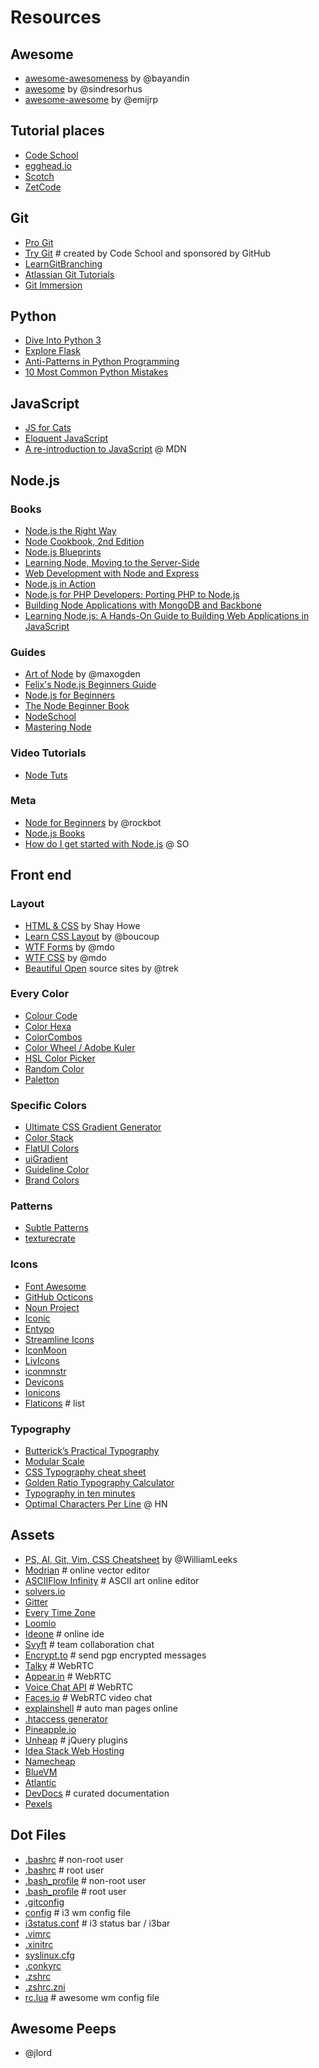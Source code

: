 Resources
=========

## Awesome
* [awesome-awesomeness](https://github.com/bayandin/awesome-awesomeness) by @bayandin
* [awesome](https://github.com/sindresorhus/awesome) by @sindresorhus
* [awesome-awesome](https://github.com/emijrp/awesome-awesome) by @emijrp

## Tutorial places

* [Code School](https://www.codeschool.com/)
* [egghead.io](https://egghead.io/)
* [Scotch](http://scotch.io/)
* [ZetCode](http://zetcode.com/)


## Git
* [Pro Git](http://git-scm.com/book)
* [Try Git](https://try.github.io/levels/1/challenges/1) # created by Code School and sponsored by GitHub
* [LearnGitBranching](http://pcottle.github.io/learnGitBranching/)
* [Atlassian Git Tutorials](https://www.atlassian.com/git/tutorial)
* [Git Immersion](http://gitimmersion.com/)


## Python

* [Dive Into Python 3](http://www.diveintopython3.net/)
* [Explore Flask](http://exploreflask.com/)
* [Anti-Patterns in Python Programming](http://lignos.org/py_antipatterns/)
* [10 Most Common Python Mistakes](http://www.toptal.com/python/top-10-mistakes-that-python-programmers-make#.)


## JavaScript

* [JS for Cats](http://www.jsforcats.com)
* [Eloquent JavaScript](http://eloquentjavascript.net/)
* [A re-introduction to JavaScript](https://developer.mozilla.org/en-US/docs/Web/JavaScript/A_re-introduction_to_JavaScript) @ MDN


## Node.js

### Books

* [Node.js the Right Way](http://shop.oreilly.com/product/9781937785734.do)
* [Node Cookbook, 2nd Edition](http://shop.oreilly.com/product/9781783280438.do)
* [Node.js Blueprints](http://shop.oreilly.com/product/9781783287338.do)
* [Learning Node, Moving to the Server-Side](http://shop.oreilly.com/product/0636920024606.do)
* [Web Development with Node and Express](http://shop.oreilly.com/product/0636920032977.do)
* [Node.js in Action](http://www.amazon.com/Node-js-Action-Mike-Cantelon/dp/1617290572)
* [Node.js for PHP Developers: Porting PHP to Node.js](https://play.google.com/store/books/details/Daniel_Howard_Node_js_for_PHP_Developers?id=jrCVSQFhyawC)
* [Building Node Applications with MongoDB and Backbone](https://play.google.com/store/books/details/Mike_Wilson_Building_Node_Applications_with_MongoD?id=aRLyxbyMeVEC)
* [Learning Node.js: A Hands-On Guide to Building Web Applications in JavaScript](https://play.google.com/store/books/details/Marc_Wandschneider_Learning_Node_js?id=AmMibho26OEC)

### Guides

* [Art of Node](https://github.com/maxogden/art-of-node) by @maxogden
* [Felix's Node.js Beginners Guide](http://nodeguide.com/beginner.html)
* [Node.js for Beginners](http://code.tutsplus.com/tutorials/nodejs-for-beginners--net-26314)
* [The Node Beginner Book](http://www.nodebeginner.org/)
* [NodeSchool](http://www.nodeschool.io)
* [Mastering Node](http://visionmedia.github.io/masteringnode/)

### Video Tutorials

* [Node Tuts](http://nodetuts.com/)

### Meta

* [Node for Beginners](https://github.com/rockbot/node-for-beginners) by @rockbot
* [Node.js Books](https://github.com/Pana/node-books)
* [How do I get started with Node.js](http://stackoverflow.com/questions/2353818/how-do-i-get-started-with-node-js) @ SO


## Front end

### Layout

* [HTML & CSS](http://learn.shayhowe.com/html-css/) by Shay Howe
* [Learn CSS Layout](http://learnlayout.com/) by @boucoup
* [WTF Forms](http://wtfforms.com/) by @mdo
* [WTF CSS](http://wtfhtmlcss.com/) by @mdo
* [Beautiful Open](http://beautifulopen.com/) source sites by @trek

### Every Color

* [Colour Code](http://colourco.de/)
* [Color Hexa](http://www.colorhexa.com/)
* [ColorCombos](http://www.colorcombos.com/)
* [Color Wheel / Adobe Kuler](https://kuler.adobe.com/create/color-wheel/)
* [HSL Color Picker](http://hslpicker.com/)
* [Random Color](http://llllll.li/randomColor/)
* [Paletton](http://www.paletton.com/)

### Specific Colors

* [Ultimate CSS Gradient Generator](http://www.colorzilla.com/gradient-editor/)
* [Color Stack](http://pankajparashar.com/color-stack/)
* [FlatUI Colors](http://flatuicolors.com/)
* [uiGradient](http://uigradients.com/)
* [Guideline Color](http://guidelinecolour.com/)
* [Brand Colors](http://brandcolors.net/)

### Patterns

* [Subtle Patterns](http://subtlepatterns.com/)
* [texturecrate](http://www.texturecrate.com/)

### Icons

* [Font Awesome](http://fontawesome.io/)
* [GitHub Octicons](https://octicons.github.com/)
* [Noun Project](http://thenounproject.com/)
* [Iconic](https://useiconic.com/)
* [Entypo](http://www.entypo.com/)
* [Streamline Icons](http://www.streamlineicons.com/)
* [IconMoon](https://icomoon.io/app/#/select)
* [LivIcons](http://livicons.com/)
* [iconmnstr](http://iconmonstr.com/)
* [Devicons](http://vorillaz.github.io/devicons/)
* [Ionicons](http://ionicons.com/)
* [Flaticons](http://www.flaticon.com/) # list

### Typography

* [Butterick’s Practical Typography](http://practicaltypography.com/)
* [Modular Scale](http://modularscale.com/)
* [CSS Typography cheat sheet](http://www.newnet-soft.com/blog/csstypography)
* [Golden Ratio Typography Calculator](http://www.pearsonified.com/typography/)
* [Typography in ten minutes](http://practicaltypography.com/typography-in-ten-minutes.html)
* [Optimal Characters Per Line](https://news.ycombinator.com/item?id=6996064) @ HN


## Assets

* [PS, AI, Git, Vim, CSS Cheatsheet](http://www.cheetyr.com/) by @WilliamLeeks
* [Modrian](http://mondrian.io/) # online vector editor
* [ASCIIFlow Infinity](http://asciiflow.com/#Draw) # ASCII art online editor
* [solvers.io](https://solvers.io/)
* [Gitter](https://gitter.im/)
* [Every Time Zone](http://everytimezone.com/)
* [Loomio](https://www.loomio.org/)
* [Ideone](http://ideone.com/) # online ide
* [Svyft](https://www.svyft.com/) # team collaboration chat
* [Encrypt.to](https://encrypt.to/) # send pgp encrypted messages
* [Talky](https://talky.io/) # WebRTC
* [Appear.in](https://appear.in/) # WebRTC
* [Voice Chat API](http://voicechatapi.com/) # WebRTC
* [Faces.io](http://faces.io/) # WebRTC video chat
* [explainshell](http://explainshell.com/) # auto man pages online
* [.htaccess generator](http://www.htaccessredirect.net/)
* [Pineapple.io](http://pineapple.io/)
* [Unheap](http://www.unheap.com/) # jQuery plugins
* [Idea Stack Web Hosting](https://www.ideastackhosting.com/)
* [Namecheap](https://www.namecheap.com/)
* [BlueVM](https://bluevm.com/)
* [Atlantic](https://www.atlantic.net/)
* [DevDocs](http://devdocs.io/) # curated documentation
* [Pexels](http://www.pexels.com/)


## Dot Files

* [.bashrc](https://gist.github.com/sirodoht/8125022) # non-root user
* [.bashrc](https://gist.github.com/sirodoht/45a08aa5f8c72ae6e5ce) # root user
* [.bash_profile](https://gist.github.com/sirodoht/550c50bafbfdb2af8888) # non-root user
* [.bash_profile](https://gist.github.com/sirodoht/ee9106d540b1b4c87389) # root user
* [.gitconfig](https://gist.github.com/sirodoht/2a20a65483b9dceebd31)
* [config](https://gist.github.com/sirodoht/b9059bbf08efcaa655ab) # i3 wm config file
* [i3status.conf](https://gist.github.com/sirodoht/21d039ed7b6a0601256d) # i3 status bar / i3bar
* [.vimrc](https://gist.github.com/sirodoht/c22269885b0265dc64e9)
* [.xinitrc](https://gist.github.com/sirodoht/c3958124ea3e2a5c3547)
* [syslinux.cfg](https://gist.github.com/sirodoht/8125038)
* [.conkyrc](https://gist.github.com/sirodoht/3e6d6f691487a957b5fc)
* [.zshrc](https://gist.github.com/sirodoht/2d091243d601fbc4f848)
* [.zshrc.zni](https://gist.github.com/sirodoht/bf0bf951a1e2a27c5d07)
* [rc.lua](https://gist.github.com/sirodoht/8125005) # awesome wm config file


## Awesome Peeps

* @jlord
